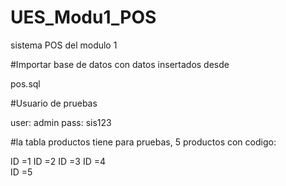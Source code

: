 # UES_Modu1_POS
sistema POS del modulo 1

#Importar base de datos con datos insertados desde

pos.sql

#Usuario de pruebas

user: admin
pass: sis123

#la tabla productos tiene para pruebas, 5 productos con codigo:

ID =1
ID =2
ID =3
ID =4  
ID =5
